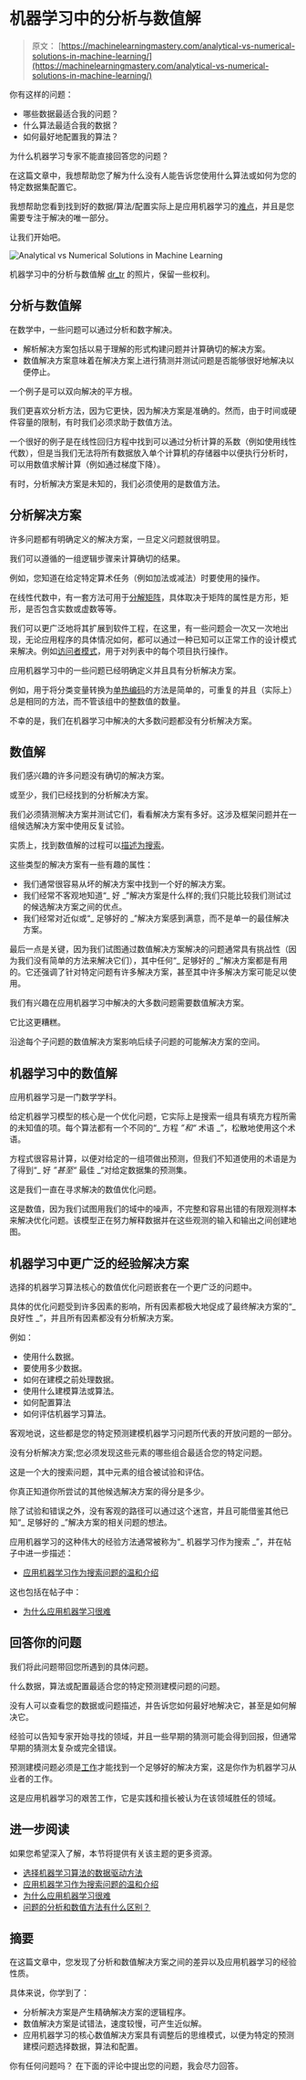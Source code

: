 # 机器学习中的分析与数值解

> 原文： [https://machinelearningmastery.com/analytical-vs-numerical-solutions-in-machine-learning/](https://machinelearningmastery.com/analytical-vs-numerical-solutions-in-machine-learning/)

你有这样的问题：

*   哪些数据最适合我的问题？
*   什么算法最适合我的数据？
*   如何最好地配置我的算法？

为什么机器学习专家不能直接回答您的问题？

在这篇文章中，我想帮助您了解为什么没有人能告诉您使用什么算法或如何为您的特定数据集配置它。

我想帮助您看到找到好的数据/算法/配置实际上是应用机器学习的[难点](https://machinelearningmastery.com/applied-machine-learning-is-hard/)，并且是您需要专注于解决的唯一部分。

让我们开始吧。

![Analytical vs Numerical Solutions in Machine Learning](img/7dd76a85825fd0c0316d1b5c28df15e0.jpg)

机器学习中的分析与数值解
[dr_tr](https://www.flickr.com/photos/dr_tr/5418520466/) 的照片，保留一些权利。

## 分析与数值解

在数学中，一些问题可以通过分析和数字解决。

*   解析解决方案包括以易于理解的形式构建问题并计算确切的解决方案。
*   数值解决方案意味着在解决方案上进行猜测并测试问题是否能够很好地解决以便停止。

一个例子是可以双向解决的平方根。

我们更喜欢分析方法，因为它更快，因为解决方案是准确的。然而，由于时间或硬件容量的限制，有时我们必须求助于数值方法。

一个很好的例子是在线性回归方程中找到可以通过分析计算的系数（例如使用线性代数），但是当我们无法将所有数据放入单个计算机的存储器中以便执行分析时，可以用数值求解计算（例如通过梯度下降）。

有时，分析解决方案是未知的，我们必须使用的是数值方法。

## 分析解决方案

许多问题都有明确定义的解决方案，一旦定义问题就很明显。

我们可以遵循的一组逻辑步骤来计算确切的结果。

例如，您知道在给定特定算术任务（例如加法或减法）时要使用的操作。

在线性代数中，有一套方法可用于[分解矩阵](https://machinelearningmastery.com/introduction-to-matrix-decompositions-for-machine-learning/)，具体取决于矩阵的属性是方形，矩形，是否包含实数或虚数等等。

我们可以更广泛地将其扩展到软件工程，在这里，有一些问题会一次又一次地出现，无论应用程序的具体情况如何，都可以通过一种已知可以正常工作的设计模式来解决。例如[访问者模式](https://en.wikipedia.org/wiki/Visitor_pattern)，用于对列表中的每个项目执行操作。

应用机器学习中的一些问题已经明确定义并且具有分析解决方案。

例如，用于将分类变量转换为[单热编码](https://machinelearningmastery.com/why-one-hot-encode-data-in-machine-learning/)的方法是简单的，可重复的并且（实际上）总是相同的方法，而不管该组中的整数值的数量。

不幸的是，我们在机器学习中解决的大多数问题都没有分析解决方案。

## 数值解

我们感兴趣的许多问题没有确切的解决方案。

或至少，我们已经找到的分析解决方案。

我们必须猜测解决方案并测试它们，看看解决方案有多好。这涉及框架问题并在一组候选解决方案中使用反复试验。

实质上，找到数值解的过程可以[描述为搜索](https://machinelearningmastery.com/applied-machine-learning-as-a-search-problem/)。

这些类型的解决方案有一些有趣的属性：

*   我们通常很容易从坏的解决方案中找到一个好的解决方案。
*   我们经常不客观地知道“_ 好 _”解决方案是什么样的;我们只能比较我们测试过的候选解决方案之间的优点。
*   我们经常对近似或“_ 足够好的 _”解决方案感到满意，而不是单一的最佳解决方案。

最后一点是关键，因为我们试图通过数值解决方案解决的问题通常具有挑战性（因为我们没有简单的方法来解决它们），其中任何“_ 足够好的 _”解决方案都是有用的。它还强调了针对特定问题有许多解决方案，甚至其中许多解决方案可能足以使用。

我们有兴趣在应用机器学习中解决的大多数问题需要数值解决方案。

它比这更糟糕。

沿途每个子问题的数值解决方案影响后续子问题的可能解决方案的空间。

## 机器学习中的数值解

应用机器学习是一门数学学科。

给定机器学习模型的核心是一个优化问题，它实际上是搜索一组具有填充方程所需的未知值的项。每个算法都有一个不同的“_ 方程 _”和“_ 术语 _”，松散地使用这个术语。

方程式很容易计算，以便对给定的一组项做出预测，但我们不知道使用的术语是为了得到“_ 好 _”甚至“_ 最佳 _“对给定数据集的预测集。

这是我们一直在寻求解决的数值优化问题。

这是数值，因为我们试图用我们的域中的噪声，不完整和容易出错的有限观测样本来解决优化问题。该模型正在努力解释数据并在这些观测的输入和输出之间创建地图。

## 机器学习中更广泛的经验解决方案

选择的机器学习算法核心的数值优化问题嵌套在一个更广泛的问题中。

具体的优化问题受到许多因素的影响，所有因素都极大地促成了最终解决方案的“_ 良好性 _”，并且所有因素都没有分析解决方案。

例如：

*   使用什么数据。
*   要使用多少数据。
*   如何在建模之前处理数据。
*   使用什么建模算法或算法。
*   如何配置算法
*   如何评估机器学习算法。

客观地说，这些都是您的特定预测建模机器学习问题所代表的开放问题的一部分。

没有分析解决方案;您必须发现这些元素的哪些组合最适合您的特定问题。

这是一个大的搜索问题，其中元素的组合被试验和评估。

你真正知道你所尝试的其他候选解决方案的得分是多少。

除了试验和错误之外，没有客观的路径可以通过这个迷宫，并且可能借鉴其他已知“_ 足够好的 _”解决方案的相关问题的想法。

应用机器学习的这种伟大的经验方法通常被称为“_ 机器学习作为搜索 _”，并在帖子中进一步描述：

*   [应用机器学习作为搜索问题的温和介绍](https://machinelearningmastery.com/applied-machine-learning-as-a-search-problem/)

这也包括在帖子中：

*   [为什么应用机器学习很难](https://machinelearningmastery.com/applied-machine-learning-is-hard/)

## 回答你的问题

我们将此问题带回您所遇到的具体问题。

什么数据，算法或配置最适合您的特定预测建模问题的问题。

没有人可以查看您的数据或问题描述，并告诉您如何最好地解决它，甚至是如何解决它。

经验可以告知专家开始寻找的领域，并且一些早期的猜测可能会得到回报，但通常早期的猜测太复杂或完全错误。

预测建模问题必须是[工作](https://machinelearningmastery.com/a-data-driven-approach-to-machine-learning/)才能找到一个足够好的解决方案，这是你作为机器学习从业者的工作。

这是应用机器学习的艰苦工作，它是实践和擅长被认为在该领域胜任的领域。

## 进一步阅读

如果您希望深入了解，本节将提供有关该主题的更多资源。

*   [选择机器学习算法的数据驱动方法](https://machinelearningmastery.com/a-data-driven-approach-to-machine-learning/)
*   [应用机器学习作为搜索问题的温和介绍](https://machinelearningmastery.com/applied-machine-learning-as-a-search-problem/)
*   [为什么应用机器学习很难](https://machinelearningmastery.com/applied-machine-learning-is-hard/)
*   [问题的分析和数值方法有什么区别？](https://math.stackexchange.com/questions/935405/what-s-the-difference-between-analytical-and-numerical-approaches-to-problems)

## 摘要

在这篇文章中，您发现了分析和数值解决方案之间的差异以及应用机器学习的经验性质。

具体来说，你学到了：

*   分析解决方案是产生精确解决方案的逻辑程序。
*   数值解决方案是试错法，速度较慢，可产生近似解。
*   应用机器学习的核心数值解决方案具有调整后的思维模式，以便为特定的预测建模问题选择数据，算法和配置。

你有任何问题吗？
在下面的评论中提出您的问题，我会尽力回答。